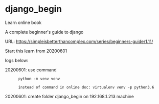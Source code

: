 # django_begin


Learn online book

A complete beginner's guide to django

URL: https://simpleisbetterthancomplex.com/series/beginners-guide/1.11/

Start this learn from 20200601

logs below:

20200601: use command 

          python -m venv venv

          instead of command in online doc: virtualenv venv -p python3.6

20200601: create folder django_begin on 192.168.1.213 machine
